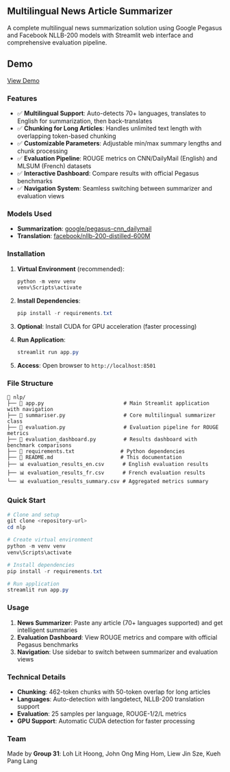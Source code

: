 ## Multilingual News Article Summarizer

A complete multilingual news summarization solution using Google Pegasus and Facebook NLLB-200 models with Streamlit web interface and comprehensive evaluation pipeline.

## Demo

[View Demo](http://bluelantern.tplinkdns.com:8501/)

### Features

- ✅ **Multilingual Support**: Auto-detects 70+ languages, translates to English for summarization, then back-translates
- ✅ **Chunking for Long Articles**: Handles unlimited text length with overlapping token-based chunking
- ✅ **Customizable Parameters**: Adjustable min/max summary lengths and chunk processing
- ✅ **Evaluation Pipeline**: ROUGE metrics on CNN/DailyMail (English) and MLSUM (French) datasets
- ✅ **Interactive Dashboard**: Compare results with official Pegasus benchmarks
- ✅ **Navigation System**: Seamless switching between summarizer and evaluation views

### Models Used

- **Summarization**: [google/pegasus-cnn_dailymail](https://huggingface.co/google/pegasus-cnn_dailymail)
- **Translation**: [facebook/nllb-200-distilled-600M](https://huggingface.co/facebook/nllb-200-distilled-600M)

### Installation

1. **Virtual Environment** (recommended):

   ```powershell
   python -m venv venv
   venv\Scripts\activate
   ```

2. **Install Dependencies**:

   ```powershell
   pip install -r requirements.txt
   ```

3. **Optional**: Install CUDA for GPU acceleration (faster processing)

4. **Run Application**:

   ```powershell
   streamlit run app.py
   ```

5. **Access**: Open browser to `http://localhost:8501`

### File Structure

```
📁 nlp/
├── 📄 app.py                          # Main Streamlit application with navigation
├── 📄 summariser.py                   # Core multilingual summarizer class
├── 📄 evaluation.py                   # Evaluation pipeline for ROUGE metrics
├── 📄 evaluation_dashboard.py         # Results dashboard with benchmark comparisons
├── 📄 requirements.txt               # Python dependencies
├── 📄 README.md                      # This documentation
├── 📊 evaluation_results_en.csv      # English evaluation results
├── 📊 evaluation_results_fr.csv      # French evaluation results
└── 📊 evaluation_results_summary.csv # Aggregated metrics summary
```

### Quick Start

```powershell
# Clone and setup
git clone <repository-url>
cd nlp

# Create virtual environment
python -m venv venv
venv\Scripts\activate

# Install dependencies
pip install -r requirements.txt

# Run application
streamlit run app.py
```

### Usage

1. **News Summarizer**: Paste any article (70+ languages supported) and get intelligent summaries
2. **Evaluation Dashboard**: View ROUGE metrics and compare with official Pegasus benchmarks
3. **Navigation**: Use sidebar to switch between summarizer and evaluation views

### Technical Details

- **Chunking**: 462-token chunks with 50-token overlap for long articles
- **Languages**: Auto-detection with langdetect, NLLB-200 translation support
- **Evaluation**: 25 samples per language, ROUGE-1/2/L metrics
- **GPU Support**: Automatic CUDA detection for faster processing

### Team

Made by **Group 31**: Loh Lit Hoong, John Ong Ming Hom, Liew Jin Sze, Kueh Pang Lang
